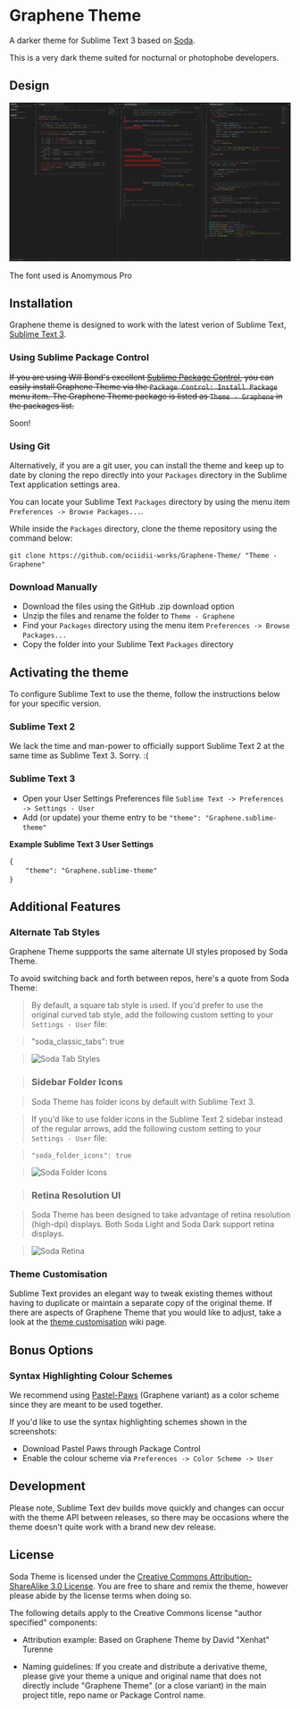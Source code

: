 # Graphene Theme

A darker theme for Sublime Text 3 based on [Soda](http://buymeasoda.github.com/soda-theme/).

This is a very dark theme suited for nocturnal or photophobe developers.

## Design

 [![Preview][thumb]][full]
 
 The font used is Anomymous Pro

## Installation

Graphene theme is designed to work with the latest verion of Sublime Text, [Sublime Text 3](http://www.sublimetext.com/3dev).

### Using Sublime Package Control

~~If you are using Will Bond's excellent [Sublime Package Control](http://wbond.net/sublime_packages/package_control), you can easily install Graphene Theme via the `Package Control: Install Package` menu item. The Graphene Theme package is listed as `Theme - Graphene` in the packages list.~~

Soon!

### Using Git

Alternatively, if you are a git user, you can install the theme and keep up to date by cloning the repo directly into your `Packages` directory in the Sublime Text application settings area.

You can locate your Sublime Text `Packages` directory by using the menu item `Preferences -> Browse Packages...`.

While inside the `Packages` directory, clone the theme repository using the command below:

    git clone https://github.com/ociidii-works/Graphene-Theme/ "Theme - Graphene"

### Download Manually

* Download the files using the GitHub .zip download option
* Unzip the files and rename the folder to `Theme - Graphene`
* Find your `Packages` directory using the menu item  `Preferences -> Browse Packages...`
* Copy the folder into your Sublime Text `Packages` directory

## Activating the theme

To configure Sublime Text to use the theme, follow the instructions below for your specific version.

### Sublime Text 2

We lack the time and man-power to officially support Sublime Text 2 at the same time as Sublime Text 3. Sorry. :(

### Sublime Text 3

* Open your User Settings Preferences file `Sublime Text -> Preferences -> Settings - User`
* Add (or update) your theme entry to be `"theme": "Graphene.sublime-theme"`

**Example Sublime Text 3 User Settings**

    {
        "theme": "Graphene.sublime-theme"
    }

## Additional Features

### Alternate Tab Styles

Graphene Theme suppports the same alternate UI styles proposed by Soda Theme.

To avoid switching back and forth between repos, here's a quote from Soda Theme:

> By default, a square tab style is used. If you'd prefer to use the original curved tab style, add the following custom setting to your `Settings - User` file:

>    "soda_classic_tabs": true

> ![Soda Tab Styles](http://buymeasoda.github.com/soda-theme/images/features/multiple-tab-styles.png)

> ### Sidebar Folder Icons

> Soda Theme has folder icons by default with Sublime Text 3.

> If you'd like to use folder icons in the Sublime Text 2 sidebar instead of the regular arrows, add the following custom setting to your `Settings - User` file:

>     "soda_folder_icons": true

> ![Soda Folder Icons](http://buymeasoda.github.com/soda-theme/images/features/sidebar-folder-icons.png)

> ### Retina Resolution UI

> Soda Theme has been designed to take advantage of retina resolution (high-dpi) displays. Both Soda Light and Soda Dark support retina displays.

> ![Soda Retina](http://buymeasoda.github.com/soda-theme/images/features/soda-retina.png)

### Theme Customisation

Sublime Text provides an elegant way to tweak existing themes without having to duplicate or maintain a separate copy of the original theme. If there are aspects of Graphene Theme that you would like to adjust, take a look at the [theme customisation](https://github.com/buymeasoda/soda-theme/wiki/Theme-customisation) wiki page.

## Bonus Options

### Syntax Highlighting Colour Schemes

We recommend using [Pastel-Paws](https://github.com/Ociidii-Works/pastel_paws) (Graphene variant) as a color scheme since they are meant to be used together.

If you'd like to use the syntax highlighting schemes shown in the screenshots:

* Download Pastel Paws through Package Control
* Enable the colour scheme via `Preferences -> Color Scheme -> User`

## Development

Please note, Sublime Text dev builds move quickly and changes can occur with the theme API between releases, so there may be occasions where the theme doesn't quite work with a brand new dev release.

## License

Soda Theme is licensed under the [Creative Commons Attribution-ShareAlike 3.0 License](http://creativecommons.org/licenses/by-sa/3.0/). You are free to share and remix the theme, however please abide by the license terms when doing so.

The following details apply to the Creative Commons license "author specified" components:

* Attribution example: Based on Graphene Theme by David "Xenhat" Turenne

* Naming guidelines: If you create and distribute a derivative theme, please give your theme a unique and original name that does not directly include "Graphene Theme" (or a close variant) in the main project title, repo name or Package Control name.

[thumb]: https://raw.githubusercontent.com/Ociidii-Works/Graphene-Theme/master/preview/graphene_thumb.png
[full]: https://raw.githubusercontent.com/Ociidii-Works/Graphene-Theme/master/preview/graphene_full.png
